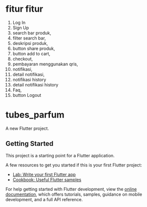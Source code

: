 # fitur fitur

1. Log In
2. Sign Up
3. search bar produk, 
2. filter search bar,
3. deskripsi produk,
4. button share produk,
5. button add to cart,
6. checkout,
7. pembayaran menggunakan qris,
8. notifikasi,
9. detail notifikasi,
10. notifikasi history
11. detail notifikasi history
12. Faq,
13. button Logout

# tubes_parfum

A new Flutter project.

## Getting Started

This project is a starting point for a Flutter application.

A few resources to get you started if this is your first Flutter project:

- [Lab: Write your first Flutter app](https://docs.flutter.dev/get-started/codelab)
- [Cookbook: Useful Flutter samples](https://docs.flutter.dev/cookbook)

For help getting started with Flutter development, view the
[online documentation](https://docs.flutter.dev/), which offers tutorials,
samples, guidance on mobile development, and a full API reference.
